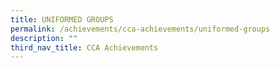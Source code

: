 ```yaml
---
title: UNIFORMED GROUPS
permalink: /achievements/cca-achievements/uniformed-groups
description: ""
third_nav_title: CCA Achievements
---
```

